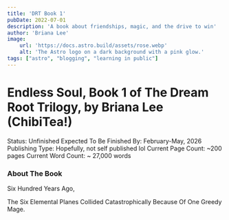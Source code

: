 ```yaml
---
title: 'DRT Book 1'
pubDate: 2022-07-01
description: 'A book about friendships, magic, and the drive to win'
author: 'Briana Lee'
image:
    url: 'https://docs.astro.build/assets/rose.webp'
    alt: 'The Astro logo on a dark background with a pink glow.'
tags: ["astro", "blogging", "learning in public"]
---
```

# Endless Soul, Book 1 of The Dream Root Trilogy, by Briana Lee (ChibiTea!)

Status: Unfinished
Expected To Be Finished By: February-May, 2026
Publishing Type: Hopefully, not self published lol
Current Page Count: ~200 pages
Current Word Count: ~ 27,000 words


### About The Book

Six Hundred Years Ago,

The Six Elemental Planes Collided Catastrophically Because Of One Greedy Mage.

